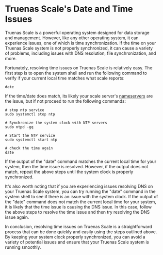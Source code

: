 # Truenas Scale's Date and Time Issues

Truenas Scale is a powerful operating system designed for data storage and management. However, like any other operating system, it can experience issues, one of which is time synchronization. If the time on your Truenas Scale system is not properly synchronized, it can cause a variety of problems, including issues with DNS resolution, file synchronization, and more.

Fortunately, resolving time issues on Truenas Scale is relatively easy. The first step is to open the system shell and run the following command to verify if your current local time matches what scale reports:

```shell
date
```

If the time/date does match, its likely your scale server's [nameservers](/docs/platforms/scale/networking/scale-nameservers/index.md) are the issue, but if not proceed to run the following commands:

```shell
# stop ntp service
sudo systemctl stop ntp
```

```shell
# Synchronize the system clock with NTP servers
sudo ntpd -gq
```

```shell
# Start the NTP service
sudo systemctl start ntp
```

```shell
# check the time again
date
```

If the output of the "date" command matches the current local time for your system, then the time issue is resolved. However, if the output does not match, repeat the above steps until the system clock is properly synchronized.

It's also worth noting that if you are experiencing issues resolving DNS on your Truenas Scale system, you can try running the "date" command in the system shell to see if there is an issue with the system clock. If the output of the "date" command does not match the current local time for your system, it is likely that the time issue is causing the DNS issue. In this case, follow the above steps to resolve the time issue and then try resolving the DNS issue again.

In conclusion, resolving time issues on Truenas Scale is a straightforward process that can be done quickly and easily using the steps outlined above. By keeping your system clock properly synchronized, you can avoid a variety of potential issues and ensure that your Truenas Scale system is running smoothly.
